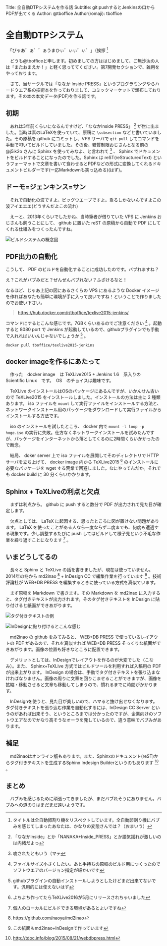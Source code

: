 Title: 全自動DTPシステムを作る話
Subtitle: git pushするとJenkinsの口からPDFが出てくる
Author: @tboffice
Author(romaji): tboffice

# 全自動DTPシステム

　「びゃあ゛ぁ゛゛ぁうまひぃ゛ぃぃ゛ぃ゛」（挨拶 [^1]

[^1]: タイトルは全自動卵割り機をリスペクトしています。全自動卵割り機にバブみを感じてしまったあなたは、かなりの変態さんでは？（おまいう）

　どうも@tbofficeと申します。初めましての方ははじめまして、ご無沙汰の人は「またおまえか！」と軽く思っててください。第7開発セクションで、雑用をやっております。

　さて、当サークルでは「ななか Inside PRESS」というプログラミングやらハードウエア系の技術本を作っておりまして、コミックマーケットで頒布しております。その本の本文データ(PDF)を作る話です。

## 初期

　あれは3年前くらいになるんですけど、「ななかInside PRESS」 [^2] が世に出ました。当時は素のLaTeXを使っていて、原稿に `\subsection` などと書いていました。その原稿を github にコミットし、VPS サーバで `git pull` してコマンドを手動で叩いてビルドしていました。その後、糖質制限おじさんとなる前の @j5ik2o さんに Sphinx を使ってみなよ、と言われて [^3] 、 Sphinx でドキュメントをビルドすることになったのでした。Sphinx は reST(reStructuredText) というフォーマットで文章を書いて食わせるとPDFなどの形式に変換してくれるドキュメントビルダーです(一応Markdownも突っ込める)(はず)。

[^2]: 「ななかInside」とか「NANAKA+Inside_PRESS」とか語気揺れが激しいのは内緒だよっ

[^3]: 唆されたともいう（マテ

## ドーモ=ジェンキンス=サン

　それで自動化の波ですよ。ビッグウエーブですよ。乗るしかないんですよこの波アイエエエ(どうすんだよこの流れ)

　えーと、2013年くらいでしたかね、当時筆者が借りていた VPS に Jenkins おじさんも飼うことにして、 github に置いた reST の原稿から自動で PDF にしてくれる仕組みをつくったんですね。

![ビルドシステムの概念図](jen.png)

## PDF出力の自動化

こうして、 PDF のビルドを自動化することに成功したのです。バブれますね？

え？これがバブみだと？ぜんぜんバブれない？ふざけるなと！

なるほど、じゃあ上記の図にあるさくらの VPS にあるような Docker イメージを作ればあなたも簡単に環境が手に入って良いですね！ということで作りましたのでお使い下さい。

> https://hub.docker.com/r/tboffice/texlive2015-jenkins/

コマンドにするとこんな感じです。7GBくらいあるのでご注意ください [^7gb] 。起動すると 8080 port で Jenkins が起動しているので、githubプラグインでも手動で入れればいいんじゃないでしょうか [^githubp] 。

[^7GB]: ファイルサイズ小さくしたい。あと手持ちの原稿のビルド用につくったのでソフトウエアのバージョン指定が細かいです
[^githubp]: githubプラグインの自動インストールしようとしたけどまだ出来てないです。汎用的には使えないはず

```
docker pull tboffice/texlive2015-jenkins
```

## docker imageを作るにあたって

　作った　docker image　は TeXLive2015 + Jenkins 1.6　系入りの　Scientific Linux　です。　OS　のチョイスは趣味です。

　TeXLive のインストールはOSのパッケージにあるんですが、いかんせん古いので TeXLive2015 をインストールしました。インストールの方法は主に 2 種類あります。 iso ファイルを `mount` して実行ファイルをインストールする方法と、ネットワークインストール用のパッケージをダウンロードして実行ファイルからインストールする方法です。

　iso のインストールを試したところ、 docker 内で `mount -l loop -p hoge.iso` の実行に失敗。仕方なくネットワークインストールを試みたんですが、パッケージをインターネットから落としてくるのに2時間くらいかかったので断念。

　結局、 doker server 上で iso ファイルを展開してそのディレクトリで HTTP サーバを立ち上げて、 docker image 内から TeXLive2015 [^TeXLive2015] のインストールに必要なパッケージを wget する荒業で回避しました。なにやってんだか。それでも docker build に 30 分くらいかかります。

[^TeXLive2015]: よちよち作ってたらTeXLive2016が5月にリリースされちゃいました

## Sphinx + TeXLiveの利点と欠点

　まずは利点から。 github に push すると数分で PDF が出力されて見た目が確定します。

　欠点としては、 LaTeX に起因する、思ったところに図が置けない問題があります。 LaTeX を使ったことがある人なら一度ならず二度までも、何度も遭遇する現象です。少し調整するたびに push してはビルドして様子見という不毛な作業を繰り返すことになります [^local] 。

[^local]: 個人のローカルにビルドできる環境があるとよいですね

## いまどうしてるの

　長々と Sphinx と TeXLive の話を書きましたが、現在は使っていません。2014年の冬から md2inao [^md2inao_github] + InDesign CC で編集作業を行っています [^konoshimen] 。技術評論社が WEB+DB PRESS を編集するときに使っている方式を真似ています。

　まず原稿を Markdown で書きます。その Markdown を md2inao に入力すると、タグ付きテキストが出力されます。そのタグ付きテキストを InDesign に貼り付けると紙面ができあがります。

![タグ付きテキストの例](xml.png)

![InDesignに貼り付けるとこんな感じ](inde.png)

　md2inao の github をみてみると、 WEB+DB PRESS で使っているレイアウトの PDF があるので、それを真似すれば WEB+DB PRESS そっくりな紙面ができあがります。画像の位置も好きなところに配置できます。

　デメリットとしては、InDesignでレイアウトを作るのが大変でした（こなみ）。また、 Sphinx+TeXLive 方式ではビルドツールを利用すれば入稿用の PDF が出来上がります。 InDesign の場合は、手動でタグ付きテキストを張り込まなければなりません。画像の周りに文章を回りこませることができますが、画像を拡縮・移動させると文章も移動してしまうので、慣れるまでに時間がかかります。

　InDesignを使うと、見た目が美しいので、ハマると抜け出せなくなります。 タグ付きテキストを張り込む作業を自動化するには、InDesign CC Server というのがあれば出来そう、というところまでは分かったのですが、企業向けのソフトウエアなのでかなり高そうなオーラを発しているので、違う意味でバブみがあります。

[^konoshimen]: この紙面もmd2inao+InDesignで作っています
[^md2inao_github]: https://github.com/naoya/md2inao

## 補足

　md2inaoはオンライン版もあります。また、Sphinxのドキュメント(reST)からタグ付きテキストを生成するSphinx Indesign Builderというのもあります [^sphinxindedignbuilder] 。

[^sphinxindedignbuilder]: http://tdoc.info/blog/2015/08/21/webdbpress.html

## まとめ

　バブみを感じるために頑張ってきましたが、まだバブれそうにありません。バブみへの道のりはまだまだ遠いようです。
